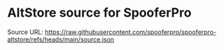 # AltStore source for SpooferPro

Source URL: https://raw.githubusercontent.com/spooferpro/spooferpro-altstore/refs/heads/main/source.json
